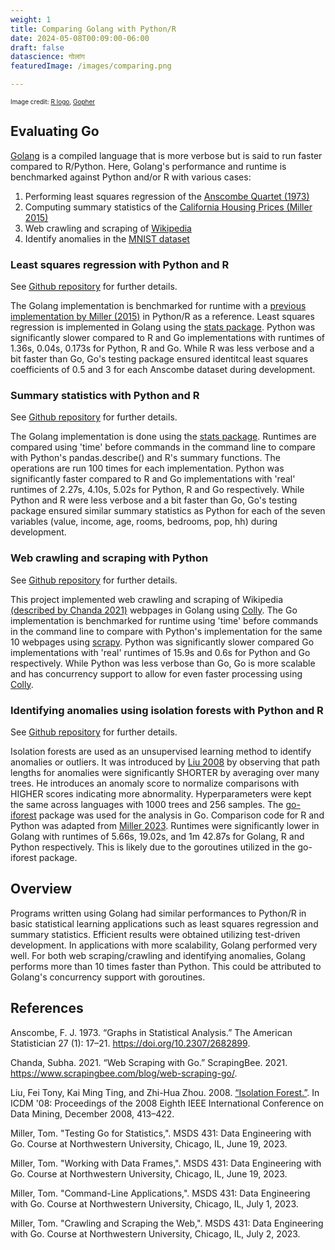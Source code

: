 ```yaml
---
weight: 1
title: Comparing Golang with Python/R
date: 2024-05-08T00:09:00-06:00
draft: false
datascience: गोलांग
featuredImage: /images/comparing.png

---
```

<font size="1"> Image credit: [R logo](https://www.r-project.org/logo/), [Gopher](https://go.dev/doc/gopher/README) </font>

## Evaluating Go

[Golang](https://go.dev/) is a compiled language that is more verbose but is said to run faster compared to R/Python. Here, Golang's performance and runtime is benchmarked against Python and/or R with various cases:

1. Performing least squares regression of the [Anscombe Quartet (1973)](https://www.sjsu.edu/faculty/gerstman/StatPrimer/anscombe1973.pdf)
2. Computing summary statistics of the [California Housing Prices (Miller 2015)](https://github.com/mtpa/mtpa/tree/master/MTPA_Chapter_10)
3. Web crawling and scraping of [Wikipedia](https://en.wikipedia.org/)
4. Identify anomalies in the [MNIST dataset](http://yann.lecun.com/exdb/mnist/)

### Least squares regression with Python and R
See [Github repository](https://github.com/asaraog/msds431week2) for further details.

The Golang implementation is benchmarked for runtime with a [previous implementation by Miller (2015)](https://github.com/mtpa/mtpa/tree/master/MTPA_Chapter_1) in Python/R as a reference. Least squares regression is implemented in Golang using the [stats package](https://github.com/montanaflynn/stats). Python was significantly slower compared to R and Go implementations with runtimes of 1.36s, 0.04s, 0.173s for Python, R and Go. While R was less verbose and a bit faster than Go, Go's testing package ensured identitcal least squares coefficients of 0.5 and 3 for each Anscombe dataset during development.

### Summary statistics with Python and R
See [Github repository](https://github.com/asaraog/msds431week4) for further details.

The Golang implementation is done using the [stats package](https://github.com/montanaflynn/stats). Runtimes are compared using 'time' before commands in the command line to compare with Python's pandas.describe() and R's summary functions. The operations are run 100 times for each implementation. Python was significantly faster compared to R and Go implementations with 'real' runtimes of 2.27s, 4.10s, 5.02s for Python, R and Go respectively. While Python and R were less verbose and a bit faster than Go, Go's testing package ensured similar summary statistics as Python for each of the seven variables (value, income, age, rooms, bedrooms, pop, hh) during development. 

### Web crawling and scraping with Python
See [Github repository](https://github.com/asaraog/msds431week5) for further details.

This project implemented web crawling and scraping of Wikipedia [(described by Chanda 2021)](https://www.scrapingbee.com/blog/web-scraping-go/#building-a-basic-scraper) webpages in Golang using [Colly](https://go-colly.org/). The Go implementation is benchmarked for runtime using 'time' before commands in the command line to compare with Python's implementation for the same 10 webpages using [scrapy](https://github.com/scrapy/scrapy). Python was significantly slower compared Go implementations with 'real' runtimes of 15.9s and 0.6s for Python and Go respectively. While Python was less verbose than Go, Go is more scalable and has concurrency support to allow for even faster processing using [Colly](https://go-colly.org/docs/examples/parallel/).

### Identifying anomalies using isolation forests with Python and R
See [Github repository](https://github.com/asaraog/msds431week7) for further details.

Isolation forests are used as an unsupervised learning method to identify anomalies or outliers. It was introduced by [Liu 2008](https://cs.nju.edu.cn/zhouzh/zhouzh.files/publication/icdm08b.pdf) by observing that path lengths for anomalies were significantly SHORTER by averaging over many trees. He introduces an anomaly score to normalize comparisons with HIGHER scores indicating more abnormality. Hyperparameters were kept the same across languages with 1000 trees and 256 samples. The [go-iforest](https://github.com/e-XpertSolutions/go-iforest) package was used for the analysis in Go. Comparison code for R and Python was adapted from [Miller 2023](https://github.com/ThomasWMiller/jump-start-mnist-iforest).
Runtimes were significantly lower in Golang with runtimes of 5.66s, 19.02s, and 1m 42.87s for Golang, R and Python respectively. This is likely due to the goroutines utilized in the go-iforest package.

## Overview

Programs written using Golang had similar performances to Python/R in basic statistical learning applications such as least squares regression and summary statistics. Efficient results were obtained utilizing test-driven development. In applications with more scalability, Golang performed very well. For both web scraping/crawling and identifying anomalies, Golang performs more than 10 times faster than Python. This could be attributed to Golang's concurrency support with goroutines.

## References

Anscombe, F. J. 1973. “Graphs in Statistical Analysis.” The American Statistician 27 (1): 17–21. https://doi.org/10.2307/2682899.

Chanda, Subha. 2021. “Web Scraping with Go.” ScrapingBee. 2021. https://www.scrapingbee.com/blog/web-scraping-go/. 

Liu, Fei Tony, Kai Ming Ting, and Zhi-Hua Zhou. 2008. [“Isolation Forest.”](https://cs.nju.edu.cn/zhouzh/zhouzh.files/publication/icdm08b.pdf). In ICDM '08: Proceedings of the 2008 Eighth IEEE International Conference on Data Mining, December 2008, 413–422.

Miller, Tom. "Testing Go for Statistics,". MSDS 431: Data Engineering with Go. Course at Northwestern University, Chicago, IL, June 19, 2023.

Miller, Tom. "Working with Data Frames,". MSDS 431: Data Engineering with Go. Course at Northwestern University, Chicago, IL, June 19, 2023.

Miller, Tom. "Command-Line Applications,". MSDS 431: Data Engineering with Go. Course at Northwestern University, Chicago, IL, July 1, 2023.

Miller, Tom. "Crawling and Scraping the Web,". MSDS 431: Data Engineering with Go. Course at Northwestern University, Chicago, IL, July 2, 2023.


